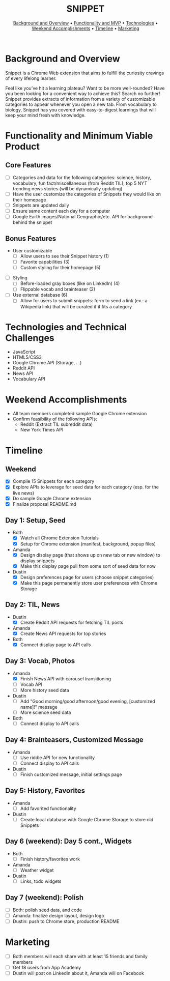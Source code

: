 <!-- <p align="center"><img src="./assets/images/perceptionlogo.png" width=350px/></p> -->

<h1 align="center">SNIPPET</h1>

<!-- <h2 align="center">
  <a href="https://aguamenti.github.io/Perception/">Click to Play!</a>
</h2> -->

<p align="center">
  <a href="#background-and-overview">Background and Overview</a> •
  <a href="#functionality-and-minimum-viable-product">Functionality and MVP</a> •
  <a href="#technologies-and-technical-challenges">Technologies</a> •
  <a href="#weekend-accomplishments">Weekend Accomplishments</a> •
  <a href="#timeline">Timeline</a> •
  <a href="#marketing">Marketing</a>
</p>
<br>

<!-- <p align="center"><img src="./assets/images/shortanimationdemo.gif" width=700px/></p> -->

# Background and Overview
Snippet is a Chrome Web extension that aims to fulfill the curiosity cravings of every lifelong learner.  

Feel like you’ve hit a learning plateau? Want to be more well-rounded? Have you been looking for a convenient way to achieve this? Search no further! Snippet provides extracts of information from a variety of customizable categories to appear whenever you open a new tab. From vocabulary to biology, Snippet has you covered with easy-to-digest learnings that will keep your mind fresh with knowledge.

# Functionality and Minimum Viable Product

## Core Features
- [ ] Categories and data for the following categories: science, history, vocabulary, fun fact/miscellaneous (from Reddit TIL), top 5 NYT trending news stories (will be dynamically updating)
- [ ] Have the user customize the categories of Snippets they would like on their homepage
- [ ] Snippets are updated daily
- [ ] Ensure same content each day for a computer
- [ ] Google Earth images/National Geographic/etc. API for background behind the snippet

## Bonus Features
- User customizable
  - [ ] Allow users to see their Snippet history (1)
  - [ ] Favorite capabilities (3)
  - [ ] Custom styling for their homepage (5)
- [ ] Styling
  - [ ] Before-loaded gray boxes (like on LinkedIn) (4)
  - [ ] Flippable vocab and brainteaser (2)
- [ ] Use external database (6)
  - [ ] Allow for users to submit snippets: form to send a link (ex.: a Wikipedia link) that will be curated if it fits a category

# Technologies and Technical Challenges
- JavaScript
- HTML5/CSS3
- Google Chrome API (Storage, ...)
- Reddit API
- News API
- Vocabulary API

# Weekend Accomplishments
- All team members completed sample Google Chrome extension
- Confirm feasibility of the following APIs:
  - Reddit (Extract TIL subreddit data)
  - New York Times API

# Timeline

## Weekend
- [X] Compile 15 Snippets for each category
- [X] Explore APIs to leverage for seed data for each category (esp. for the live news)
- [X] Do sample Google Chrome extension
- [X] Finalize proposal README.md

## Day 1: Setup, Seed
- Both
   - [X] Watch all Chrome Extension Tutorials
   - [X] Setup for Chrome extension (manifest, background, popup files)
- Amanda
  - [X] Design display page (that shows up on new tab or new window) to display snippets
  - [X] Make this display page pull from some sort of seed data for now
- Dustin
  - [X] Design preferences page for users (choose snippet categories)
  - [X] Make this page permanently store user preferences with Chrome Storage

## Day 2: TIL, News
- Dustin
  - [X] Create Reddit API requests for fetching TIL posts
- Amanda
  - [X] Create News API requests for top stories
- Both
  - [X] Connect display page to API calls

## Day 3: Vocab, Photos
- Amanda
  - [X] Finish News API with carousel transitioning
  - [ ] Vocab API
  - [ ] More history seed data
- Dustin
  - [ ] Add "Good morning/good afternoon/good evening, [customized name]!" message
  - [ ] More science seed data
- Both
  - [ ] Connect display to API calls

## Day 4: Brainteasers, Customized Message
- Amanda
  - [ ] Use riddle API for new functionality
  - [ ] Connect display to API calls
- Dustin
  - [ ] Finish customized message, initial settings page

## Day 5: History, Favorites
- Amanda
  - [ ] Add favorited functionality
- Dustin
  - [ ] Create local database with Google Chrome Storage to store old Snippets

## Day 6 (weekend): Day 5 cont., Widgets
- Both
  - [ ] Finish history/favorites work
- Amanda
  - [ ] Weather widget
- Dustin
  - [ ] Links, todo widgets

## Day 7 (weekend): Polish
- [ ] Both: polish seed data, and code
- [ ] Amanda: finalize design layout, design logo
- [ ] Dustin: push to Chrome store, production README

# Marketing
- [ ] Both members will each share with at least 15 friends and family members
- [ ] Get 18 users from App Academy
- [ ] Dustin will post on LinkedIn about it, Amanda will on Facebook
